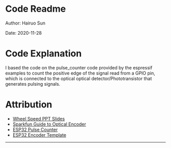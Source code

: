 # Code Readme
Author: Hairuo Sun

Date: 2020-11-28

# Code Explanation
I based the code on the pulse_counter code provided by the espressif examples to count the positive edge of the signal read from a GPIO pin, which is connected to the optical optical detector/Phototransistor that generates pulsing signals.


# Attribution
* [Wheel Speed PPT Slides](http://whizzer.bu.edu/progress/ppts/buggy-cluster2)
* [Sparkfun Guide to Optical Encoder](https://learn.sparkfun.com/tutorials/qrd1114-optical-detector-hookup-guide#example-circuit)
* [ESP32 Pulse Counter](https://docs.espressif.com/projects/esp-idf/en/latest/esp32/api-reference/peripherals/pcnt.html)
* [ESP32 Encoder Template](http://whizzer.bu.edu/images/encoder.gif)

-----
